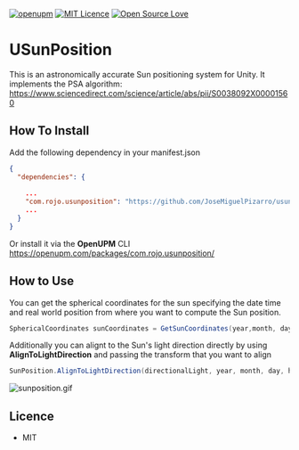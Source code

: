 [![openupm](https://img.shields.io/npm/v/com.rojo.usunposition?label=openupm&registry_uri=https://package.openupm.com)](https://openupm.com/packages/com.rojo.usunposition/) [![MIT Licence](https://badges.frapsoft.com/os/mit/mit.svg?v=103)](https://opensource.org/licenses/mit-license.php) [![Open Source Love](https://badges.frapsoft.com/os/v1/open-source.svg?v=103)](https://github.com/ellerbrock/open-source-badges/)


# USunPosition

This is an astronomically accurate Sun positioning system for Unity. It implements the PSA algorithm: https://www.sciencedirect.com/science/article/abs/pii/S0038092X00001560


## How To Install

Add the following dependency in your manifest.json
``` json
{
  "dependencies": {
      
    ...
    "com.rojo.usunposition": "https://github.com/JoseMiguelPizarro/usunposition.git"
    ...
  }
}
```

Or install it via the <b>OpenUPM</b> CLI https://openupm.com/packages/com.rojo.usunposition/

## How to Use

You can get the spherical coordinates for the sun specifying the date time and real world position from where you want to compute the Sun position.

``` cs
SphericalCoordinates sunCoordinates = GetSunCoordinates(year,month, day, hour, longitude, latitude);
```

Additionally you can alignt to the Sun's light direction directly by using <b>AlignToLightDirection</b> and passing the transform that you want to align

``` cs
SunPosition.AlignToLightDirection(directionalLight, year, month, day, hour, latitude, longitude);
```

![sunposition.gif](https://s2.gifyu.com/images/sunposition.gif)

## Licence

* MIT
